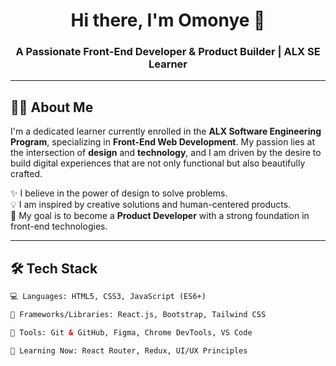 <!-- GitHub Profile Header -->
<h1 align="center">Hi there, I'm Omonye 👋</h1>
<h3 align="center">A Passionate Front-End Developer & Product Builder | ALX SE Learner</h3>

---

<!-- Short About Section -->
## 👨‍🎓 About Me

I'm a dedicated learner currently enrolled in the <strong>ALX Software Engineering Program</strong>, specializing in **Front-End Web Development**. My passion lies at the intersection of **design** and **technology**, and I am driven by the desire to build digital experiences that are not only functional but also beautifully crafted.

✨ I believe in the power of design to solve problems.  
💡 I am inspired by creative solutions and human-centered products.  
🎯 My goal is to become a **Product Developer** with a strong foundation in front-end technologies.

---

<!-- Skills Section -->
## 🛠️ Tech Stack

```html
💻 Languages: HTML5, CSS3, JavaScript (ES6+)

🧰 Frameworks/Libraries: React.js, Bootstrap, Tailwind CSS

🔧 Tools: Git & GitHub, Figma, Chrome DevTools, VS Code

🚀 Learning Now: React Router, Redux, UI/UX Principles
